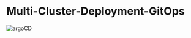 # Multi-Cluster-Deployment-GitOps


![argoCD](https://github.com/eternalamit5/Multi-Cluster-Deployment-GitOps/assets/44448083/a650ed88-0b01-437b-ac3c-dca9fd145e0d)



